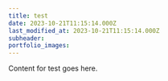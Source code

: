 ```yaml
---
title: test
date: 2023-10-21T11:15:14.000Z
last_modified_at: 2023-10-21T11:15:14.000Z
subheader: 
portfolio_images: 
---
```


Content for test goes here.
